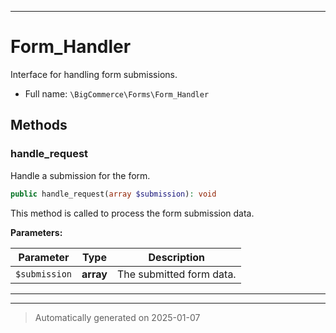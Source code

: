 ***

# Form_Handler

Interface for handling form submissions.



* Full name: `\BigCommerce\Forms\Form_Handler`



## Methods


### handle_request

Handle a submission for the form.

```php
public handle_request(array $submission): void
```

This method is called to process the form submission data.






**Parameters:**

| Parameter | Type | Description |
|-----------|------|-------------|
| `$submission` | **array** | The submitted form data. |





***


***
> Automatically generated on 2025-01-07
